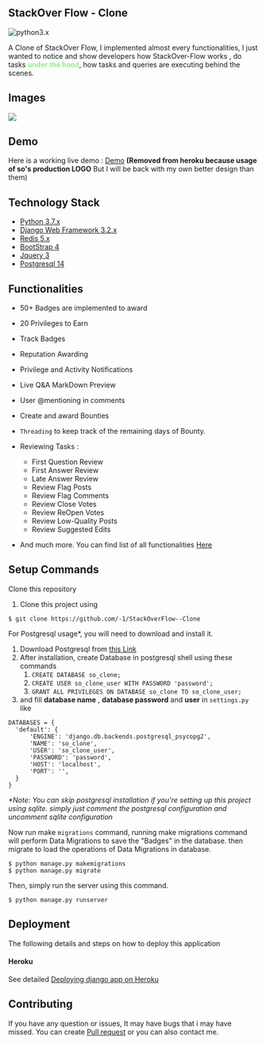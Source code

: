 ## StackOver Flow - Clone

![python3.x](https://img.shields.io/badge/python-3.x-brightgreen.svg)

A Clone of StackOver Flow, I implemented almost every functionalities,
I just wanted to notice and show developers how StackOver-Flow works
, do tasks <b style="color:lightgreen">under the hood</b>, how tasks and queries are executing behind the scenes.

## Images

<img src="/images/animation.gif">

## Demo

Here is a working live demo : <a href="https://stonkoverflow.herokuapp.com/">Demo</a> <b>(Removed from heroku because usage of so's production LOGO</b> But I will be back with my own better design than them)</b>

## Technology Stack

- [Python 3.7.x](https://www.python.org/)
- [Django Web Framework 3.2.x](https://www.djangoproject.com/)
- [Redis 5.x](https://pypi.org/project/django-redis/)
- [BootStrap 4](https://getbootstrap.com/)
- [Jquery 3](https://api.jquery.com/)
- [Postgresql 14](https://www.postgresql.org/)

## Functionalities

- 50+ Badges are implemented to award
- 20 Privileges to Earn
- Track Badges
- Reputation Awarding
- Privilege and Activity Notifications
- Live Q&A MarkDown Preview
- User @mentioning in comments
- Create and award Bounties
- <code>Threading</code> to keep track of the remaining days of Bounty.
- Reviewing Tasks :

  - First Question Review
  - First Answer Review
  - Late Answer Review
  - Review Flag Posts
  - Review Flag Comments
  - Review Close Votes
  - Review ReOpen Votes
  - Review Low-Quality Posts
  - Review Suggested Edits

- And much more. You can find list of all functionalities <a href="https://github.com/-1/StackOverFlow--Clone/blob/759157fc68f59398d9352ddd705eee396336bb81/Functionalities.md">Here</a>

## Setup Commands

Clone this repository

1. Clone this project using

```
$ git clone https://github.com/-1/StackOverFlow--Clone
```

For Postgresql usage\*, you will need to download and install it.

1. Download Postgresql from [this Link](https://www.postgresql.org/download/)
2. After installation, create Database in postgresql shell using these commands
   1. `CREATE DATABASE so_clone;`
   2. `CREATE USER so_clone_user WITH PASSWORD 'password';`
   3. `GRANT ALL PRIVILEGES ON DATABASE so_clone TO so_clone_user;`
3. and fill **database name** , **database password** and **user** in `settings.py` like

```
DATABASES = {
  'default': {
      'ENGINE': 'django.db.backends.postgresql_psycopg2',
      'NAME': 'so_clone',
      'USER': 'so_clone_user',
      'PASSWORD': 'password',
      'HOST': 'localhost',
      'PORT': '',
  }
}
```

_\*Note: You can skip postgresql installation if you're setting up this project using sqlite. simply just comment the postgresql configuration and uncomment sqlite configuration_

Now run make <code>migrations</code> command, running make migrations command will perform Data Migrations to save the "Badges" in the database.
then migrate to load the operations of Data Migrations in database.

```
$ python manage.py makemigrations
$ python manage.py migrate
```

Then, simply run the server using this command.

```
$ python manage.py runserver
```

## Deployment

The following details and steps on how to deploy this application

#### Heroku

See detailed [Deploying django app on Heroku](https://devcenter.heroku.com/articles/django-app-configuration)

## Contributing

If you have any question or issues, It may have bugs that i may have missed. You can create <a href="https://github.com/-1/StackOverFlow--Clone/pulls">Pull request</a> or you can also contact me.

